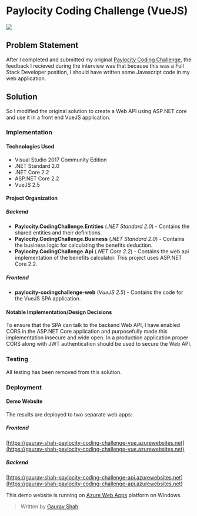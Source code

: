 # Paylocity Coding Challenge (VueJS)

[![](https://img.shields.io/website-up-down-green-red/https/gaurav-shah-paylocity-coding-challenge-vue.azurewebsites.net.svg?label=Demo%20Website)](https://gaurav-shah-paylocity-coding-challenge-vue.azurewebsites.net)

## Problem Statement
After I completed and submitted my original [Paylocity Coding Challenge](https://github.com/shah-gaurav/paylocity-coding-challenge), the feedback I recieved during the interview was that because this was a Full Stack Developer position, I should have written some Javascript code in my web application. 

## Solution
So I modified the original solution to create a Web API using ASP.NET core and use it in a front end VueJS application. 

### Implementation
#### Technologies Used

 - Visual Studio 2017 Community Edition
 - .NET Standard 2.0
 - .NET Core 2.2
 - ASP.NET Core 2.2
 - VueJS 2.5



#### Project Organization
##### Backend
- **Paylocity.CodingChallenge.Entities** (*.NET Standard 2.0*) - Contains the shared entities and their definitions.
- **Paylocity.CodingChallenge.Business** (*.NET Standard 2.0*) - Contains the business logic for calculating the benefits deduction. 
- **Paylocity.CodingChallenge.Api** (*.NET Core 2.2*) - Contains the web api implementation of the benefits calculator. This project uses ASP.NET Core 2.2.
##### Frontend
- **paylocity-codingchallenge-web** (*VueJS 2.5*) - Contains the code for the VueJS SPA application.


#### Notable Implementation/Design Decisions
To ensure that the SPA can talk to the backend Web API, I have enabled CORS in the ASP.NET Core application and purposefully made this implementation insecure and wide open. In a production application proper CORS along with JWT authentication should be used to secure the Web API.

### Testing
All testing has been removed from this solution.

### Deployment

#### Demo Website
The results are deployed to two separate web apps:

##### Frontend
[https://gaurav-shah-paylocity-coding-challenge-vue.azurewebsites.net](https://gaurav-shah-paylocity-coding-challenge-vue.azurewebsites.net)

##### Backend
[https://gaurav-shah-paylocity-coding-challenge-api.azurewebsites.net](https://gaurav-shah-paylocity-coding-challenge-api.azurewebsites.net)

This demo website is running on [Azure Web Apps](https://azure.microsoft.com/en-us/services/app-service/web/) platform  on Windows.


> Written by [Gaurav Shah](http://www.linkedin.com/in/gaurav-shah-boise).